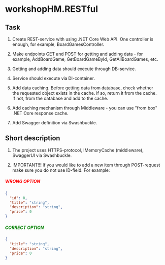 # workshopHM.RESTful

## Task

1. Create REST-service with using .NET Core Web API. One controller is enough, for example, BoardGamesController.

2. Make endpoints GET and POST for getting and adding data - for example, AddBoardGame, GetBoardGameById, GetAllBoardGames, etc.

3. Getting and adding data should execute through DB-service.

4. Service should execute via DI-container.

5. Add data caching. Before getting data from database, check whether the requested object exists in the cache. If so, return it from the cache. If not, from the database and add to the cache.

6. Add caching mechanism through Middleware - you can use "from box" .NET Core response cache.

7. Add Swagger definition via Swashbuckle.

## Short description

1. The project uses HTTPS-protocol, IMemoryCache (middleware), SwaggerUI via Swashbuckle.
    
2. IMPORTANT!!! If you would like to add a new item through POST-request make sure you do not use ID-field. For example:
   
##### <p style='color:red'>WRONG OPTION</p>

```json
{
  "id": 0,
  "title": "string",
  "description": "string",
  "price": 0
}
```

##### <p style='color:green'>CORRECT OPTION</p>

```json
{
  "title": "string",
  "description": "string",
  "price": 0
}
```

